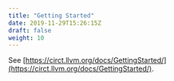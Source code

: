 ```yaml
---
title: "Getting Started"
date: 2019-11-29T15:26:15Z
draft: false
weight: 10
---
```


See [https://circt.llvm.org/docs/GettingStarted/](https://circt.llvm.org/docs/GettingStarted/).
